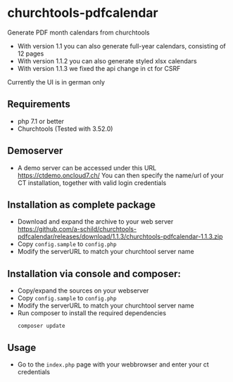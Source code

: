 # churchtools-pdfcalendar
Generate PDF month calendars from churchtools
- With version 1.1 you can also generate full-year calendars, consisting of 12 pages
- With version 1.1.2 you can also generate styled xlsx calendars
- With version 1.1.3 we fixed the api change in ct for CSRF

Currently the UI is in german only

## Requirements
- php 7.1 or better
- Churchtools (Tested with 3.52.0)

## Demoserver
- A demo server can be accessed under this URL 
  https://ctdemo.oncloud7.ch/
  You can then specify the name/url of your CT installation, together with valid login credentials

## Installation as complete package
- Download and expand the archive to your web server
  https://github.com/a-schild/churchtools-pdfcalendar/releases/download/1.1.3/churchtools-pdfcalendar-1.1.3.zip
- Copy `config.sample` to `config.php`
- Modify the serverURL to match your churchtool server name

## Installation via console and composer:
- Copy/expand the sources on your webserver
- Copy `config.sample` to `config.php`
- Modify the serverURL to match your churchtool server name
- Run composer to install the required dependencies
  ```
  composer update
  ```

## Usage
- Go to the `index.php` page with your webbrowser and enter your ct credentials
